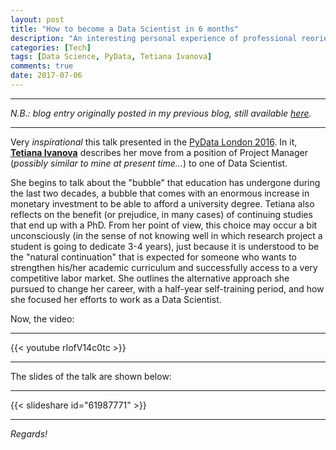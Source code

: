 ```yaml
---
layout: post
title: "How to become a Data Scientist in 6 months"
description: "An interesting personal experience of professional reorientation"
categories: [Tech]
tags: [Data Science, PyData, Tetiana Ivanova]
comments: true
date: 2017-07-06
---
```


***
_N.B.: blog entry originally posted in my previous blog, still available [here](https://estraviz.github.io/estraviz2017/profession%20and%20career/Data-Scientist-6-months/)._
***

Very _inspirational_ this talk presented in the [PyData London 2016](https://pydata.org/london2016/). In it, [**Tetiana Ivanova**](https://twitter.com/eoly23) describes her move from a position of Project Manager (_possibly similar to mine at present time..._) to one of Data Scientist.

She begins to talk about the "bubble" that education has undergone during the last two decades, a bubble that comes with an enormous increase in monetary investment to be able to afford a university degree. Tetiana also reflects on the benefit (or prejudice, in many cases) of continuing studies that end up with a PhD. From her point of view, this choice may occur a bit unconsciously (in the sense of not knowing well in which research project a student is going to dedicate 3-4 years), just because it is understood to be the "natural continuation" that is expected for someone who wants to strengthen his/her academic curriculum and successfully access to a very competitive labor market. She outlines the alternative approach she pursued to change her career, with a half-year self-training period, and how she focused her efforts to work as a Data Scientist.

Now, the video:

***
{{< youtube rIofV14c0tc >}}
***

The slides of the talk are shown below:

***
{{< slideshare id="61987771" >}}
***

_Regards!_
